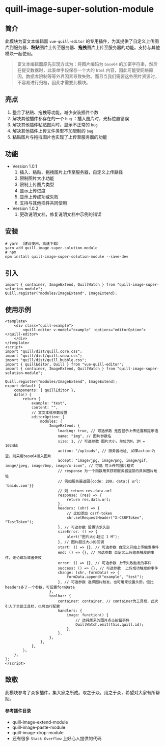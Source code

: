 # quill-image-super-solution-module

## 简介

此模块为富文本编辑器 `vue-quill-editor` 的专用插件，为其提供了自定义上传图片到服务器、**粘贴**图片上传至服务器、**拖拽**图片上传至服务器的功能。支持与其他模块一起使用。

> 富文本编辑器原先实现方式为：将图片编码为 `base64` 的加密字符串，然后在提交数据时，此表单字段保存一个大的 `html` 内容，因此可能受网络原因，数据库限制等等外界因素导致失败。而且当我们需要这些图片资源时，不容易进行归档，因此才需要此模块。

## 亮点

1. 整合了粘贴、拖拽等功能，减少安装插件个数
2. 解决其他插件都存在的一个 `bug` ：插入图片时，光标位置错误
3. 解决其他插件粘贴图片时，显示不正常的 `bug`
4. 解决其他插件上传文件类型不加限制的 `bug`
5. 粘贴图片与拖拽图片也实现了上传至服务器的功能

## 功能

* Version 1.0.1
  1. 插入、粘贴、拖拽图片上传至服务器，自定义上传路径
  2. 限制图片大小功能
  3. 限制上传图片类型
  4. 显示上传进度
  5. 显示上传成功或失败
  6. 支持与其他插件共同使用
* Version 1.0.2
  1. 更改说明文档，修复说明文档中示例的错误

## 安装

```shell
# yarn （建议使用，高速下载）
yarn add quill-image-super-solution-module
# npm
npm install quill-image-super-solution-module --save-dev
```

## 引入

```shell
import { container, ImageExtend, QuillWatch } from "quill-image-super-solution-module";
Quill.register("modules/ImageExtend", ImageExtend);
```

## 使用示例

```vue
<template>
    <div class="quill-example">
        <quill-editor v-model="example" :options="editorOption"> </quill-editor>
    </div>
</template>
<script>
import "quill/dist/quill.core.css";
import "quill/dist/quill.snow.css";
import "quill/dist/quill.bubble.css";
import { quillEditor, Quill } from "vue-quill-editor";
import { container, ImageExtend, QuillWatch } from "quill-image-super-solution-module";

Quill.register("modules/ImageExtend", ImageExtend);
export default {
    components: { quillEditor },
    data() {
        return {
            example: "test",
            content: "",
            // 富文本框参数设置
            editorOption: {
                modules: {
                    ImageExtend: {
                        loading: true, // 可选参数 是否显示上传进度和提示语
                        name: "img", // 图片参数名
                        size: 1, // 可选参数 图片大小，单位为M，1M = 1024kb
                        action: "/uploads", // 服务器地址, 如果action为空，则采用base64插入图片
                        accept: "image/jpg, image/png, image/gif, image/jpeg, image/bmp, image/x-icon", // 可选 可上传的图片格式
                        // response 为一个函数用来获取服务器返回的具体图片地址
                        // 例如服务器返回{code: 200; data:{ url: 'baidu.com'}}
                        // 则 return res.data.url
                        response: (res) => {
                            return res.data.url;
                        },
                        headers: (xhr) => {
                            // 比如添加 csrf-token
                            xhr.setRequestHeader("X-CSRFToken", "TestToken");
                        }, // 可选参数 设置请求头部
                        sizeError: () => {
                            alert("图片大小超过 1 M");
                        }, // 图片超过大小的回调
                        start: () => {}, // 可选参数 自定义开始上传触发事件
                        end: () => {}, // 可选参数 自定义上传结束触发的事件，无论成功或者失败
                        error: () => {}, // 可选参数 上传失败触发的事件
                        success: () => {}, // 可选参数  上传成功触发的事件
                        change: (xhr, formData) => {
                            formData.append("example", "test");
                        }, // 可选参数 选择图片触发，也可用来设置头部，但比headers多了一个参数，可设置formData
                    },
                    toolbar: {
                        container: container, // container为工具栏，此次引入了全部工具栏，也可自行配置
                        handlers: {
                            image: function() {
                                // 劫持原来的图片点击按钮事件
                                QuillWatch.emit(this.quill.id);
                            },
                        },
                    },
                },
            },
        };
    },
};
</script>

```

## 致敬

此模块参考了众多插件，集大家之所成。取之于众，用之于众，希望对大家有所帮助。

#### 参考插件目录

* quill-image-extend-module
* quill-image-paste-module
* quill-image-drop-module
* 还有很多 `Stack Overflow` 上好心人提供的代码
